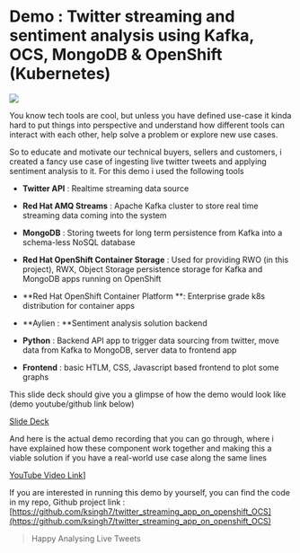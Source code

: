 
# Demo : Twitter streaming and sentiment analysis using Kafka, OCS, MongoDB & OpenShift (Kubernetes)

![](https://miro.medium.com/max/1400/1*1wetOUJZmeQTkNABJybQOw.png)

You know tech tools are cool, but unless you have defined use-case it kinda hard to put things into perspective and understand how different tools can interact with each other, help solve a problem or explore new use cases.

So to educate and motivate our technical buyers, sellers and customers, i created a fancy use case of ingesting live twitter tweets and applying sentiment analysis to it. For this demo i used the following tools

* **Twitter API** : Realtime streaming data source

* **Red Hat AMQ Streams** : Apache Kafka cluster to store real time streaming data coming into the system

* **MongoDB** : Storing tweets for long term persistence from Kafka into a schema-less NoSQL database

* **Red Hat OpenShift Container Storage** : Used for providing RWO (in this project), RWX, Object Storage persistence storage for Kafka and MongoDB apps running on OpenShift

* **Red Hat OpenShift Container Platform **: Enterprise grade k8s distribution for container apps

* **Aylien : **Sentiment analysis solution backend

* **Python** : Backend API app to trigger data sourcing from twitter, move data from Kafka to MongoDB, server data to frontend app

* **Frontend** : basic HTLM, CSS, Javascript based frontend to plot some graphs

This slide deck should give you a glimpse of how the demo would look like (demo youtube/github link below)

[Slide Deck](https://www.slideshare.net/alohamora/demo-twitter-sentiment-analysis-on-kubernetes-using-kafka-mongodb-with-openshift-container-storage)

And here is the actual demo recording that you can go through, where i have explained how these component work together and making this a viable solution if you have a real-world use case along the same lines

[YouTube Video Link](https://youtu.be/ngolragtNto)]

If you are interested in running this demo by yourself, you can find the code in my repo, Github project link : [https://github.com/ksingh7/twitter_streaming_app_on_openshift_OCS](https://github.com/ksingh7/twitter_streaming_app_on_openshift_OCS)
> Happy Analysing Live Tweets
